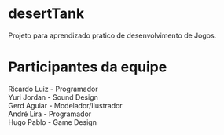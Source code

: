 # desertTank
Projeto para aprendizado pratico de desenvolvimento de Jogos.
# Participantes da equipe
Ricardo Luiz - Programador  
Yuri Jordan  - Sound Design  
Gerd Aguiar  - Modelador/Ilustrador  
André Lira   - Programador  
Hugo Pablo   - Game Design  
